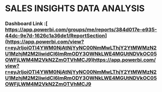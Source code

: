 # SALES INSIGHTS DATA ANALYSIS

### Dashboard Link :[ https://app.powerbi.com/groups/me/reports/384d017e-e935-44dc-9e7d-1626c1a36de1/ReportSection](https://app.powerbi.com/view?r=eyJrIjoiOTI4YWM0NjAtNjYyNC00NmMwLThjY2YtMWMzN2U1MzhjM2M2IiwidCI6ImRmODY3OWNkLWE4MGUtNDVkOC05OWFjLWM4M2VkN2ZmOTVhMCJ9)https://app.powerbi.com/view?r=eyJrIjoiOTI4YWM0NjAtNjYyNC00NmMwLThjY2YtMWMzN2U1MzhjM2M2IiwidCI6ImRmODY3OWNkLWE4MGUtNDVkOC05OWFjLWM4M2VkN2ZmOTVhMCJ9
